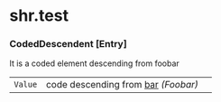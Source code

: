 # shr.test

### <a name="CodedDescendent"></a>CodedDescendent [Entry]
It is a coded element descending from foobar

| | | |
|---|---|---|
| `Value` | code descending from [bar](http://foo.org/bar) _(Foobar)_ ||